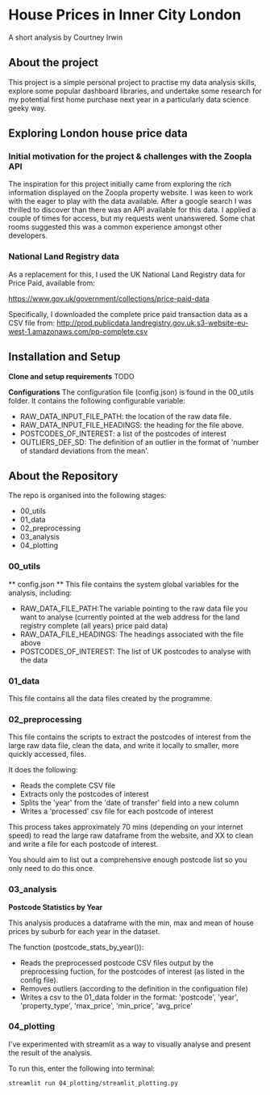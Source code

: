 # House Prices in Inner City London

A short analysis by Courtney Irwin

## About the project
This project is a simple personal 
project to practise my data analysis skills, explore some 
popular dashboard libraries, and undertake some research for my
potential first home purchase next year in a particularly 
data science geeky way.

## Exploring London house price data

### Initial motivation for the project & challenges with the Zoopla API
The inspiration for this project initially came from exploring the 
rich information displayed on the Zoopla property website.  I was 
keen to work with the eager to play with the data available.  After a 
google search I was thrilled to discover than there was an API available 
for this data.  I applied a couple of times for access, but my requests 
went unanswered.  Some chat rooms suggested this was a common experience
amongst other developers.   

### National Land Registry data
As a replacement for this, I used the UK National Land Registry data for Price 
Paid, available from:  

https://www.gov.uk/government/collections/price-paid-data

Specifically, I downloaded the complete price paid transaction data as a CSV file from:
http://prod.publicdata.landregistry.gov.uk.s3-website-eu-west-1.amazonaws.com/pp-complete.csv

## Installation and Setup

**Clone and setup requirements**
TODO

**Configurations**
The configuration file (config.json) is found in the 00_utils folder.
It contains the following configurable variable:
* RAW_DATA_INPUT_FILE_PATH: the location of the raw data file.  
* RAW_DATA_INPUT_FILE_HEADINGS: the heading for the file above.
* POSTCODES_OF_INTEREST: a list of the postcodes of interest
* OUTLIERS_DEF_SD: The definition of an outlier in the format of 'number of standard deviations from the mean'.


## About the Repository

The repo is organised into the following stages:
* 00_utils
* 01_data
* 02_preprocessing
* 03_analysis
* 04_plotting

### 00_utils

** config.json **
This file contains the system global variables for the analysis, 
including:
* RAW_DATA_FILE_PATH:The variable pointing to the raw data file you want 
to analyse (currently pointed at the web address for the land registry complete (all years)
price paid data)
* RAW_DATA_FILE_HEADINGS: The headings associated with the file above
* POSTCODES_OF_INTEREST: The list of UK postcodes to analyse with the data

### 01_data

This file contains all the data files created by the programme.

### 02_preprocessing

This file contains the scripts to extract the postcodes of interest from the 
large raw data file, clean the data, and write it locally to smaller, more quickly accessed, files.

It does the following:
* Reads the complete CSV file
* Extracts only the postcodes of interest
* Splits the 'year' from the 'date of transfer' field into a new column
* Writes a 'processed' csv file for each postcode of interest

This process takes approximately 70 mins (depending on your internet speed) to read the large raw 
dataframe from the website, and XX to clean and write a file for each postcode of interest. 

You should aim to list out a comprehensive enough postcode list so 
you only need to do this once.  

### 03_analysis

**Postcode Statistics by Year**

This analysis produces a dataframe with the min, max and mean of house prices by suburb 
for each year in the dataset. 

The function (postcode_stats_by_year()):
* Reads the preprocessed postcode CSV 
files output by the preprocessing fuction, for the postcodes of interest
(as listed in the config file).
* Removes outliers (according to the definition in the configuation file)
* Writes a csv to the 01_data folder in the format: 'postcode', 'year', 'property_type', 'max_price', 
'min_price', 'avg_price'


### 04_plotting

I've experimented with streamlit as a way to visually analyse and present 
the result of the analysis.

To run this, enter the following into terminal:
```
streamlit run 04_plotting/streamlit_plotting.py
```



